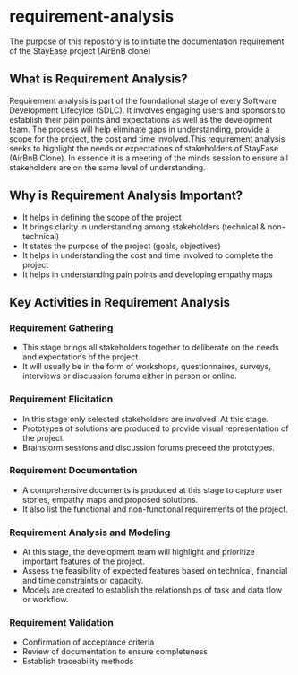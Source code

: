 # requirement-analysis
The purpose of this repository is to initiate the documentation requirement of the StayEase project (AirBnB clone)
## What is Requirement Analysis?
Requirement analysis is part of the foundational stage of every Software Development Lifecylce (SDLC). It involves engaging users and sponsors to establish their pain points and expectations as well as the development team. The process will help eliminate gaps in understanding, provide a scope for the project, the cost and time involved.This requirement analysis seeks to highlight the needs or expectations of stakeholders of StayEase (AirBnB Clone). In essence it is a meeting of the minds session to ensure all stakeholders are on the same level of understanding.
## Why is Requirement Analysis Important?
- It helps in defining the scope of the project
- It brings clarity in understanding among stakeholders (technical & non-technical)
- It states the purpose of the project (goals, objectives)
- It helps in understanding the cost and time involved to complete the project
- It helps in understanding pain points and developing empathy maps
## Key Activities in Requirement Analysis
### Requirement Gathering
- This stage brings all stakeholders together to deliberate on the needs and expectations of the project.
- It will usually be in the form of workshops, questionnaires, surveys, interviews or discussion forums either in person or online.
### Requirement Elicitation
- In this stage only selected stakeholders are involved. At this stage.
- Prototypes of solutions are produced to provide visual representation of the project.
- Brainstorm sessions and discussion forums preceed the prototypes.
### Requirement Documentation
- A comprehensive documents is produced at this stage to capture user stories, empathy maps and proposed solutions.
- It also list the functional and non-functional requirements of the project.
### Requirement Analysis and Modeling
- At this stage, the development team will highlight and prioritize important features of the project.
- Assess the feasibility of expected features based on technical, financial and time constraints or capacity.
- Models are created to establish the relationships of task and data flow or workflow.
### Requirement Validation
- Confirmation of acceptance criteria
- Review of documentation to ensure completeness
- Establish traceability methods

